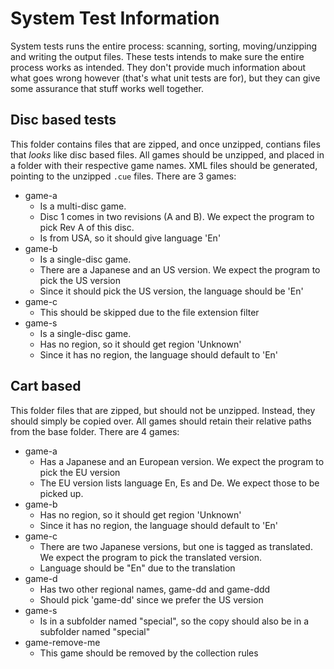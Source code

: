 # System Test Information
System tests runs the entire process: scanning, sorting, moving/unzipping and writing the output files. These tests intends to make sure the entire process works as intended. They don't provide much information about what goes wrong however (that's what unit tests are for), but they can give some assurance that stuff works well together.

## Disc based tests
This folder contains files that are zipped, and once unzipped, contians files that _looks_ like disc based files. All games should be unzipped, and placed in a folder with their respective game names. XML files should be generated, pointing to the unzipped `.cue` files. There are 3 games:
* game-a
  * Is a multi-disc game. 
  * Disc 1 comes in two revisions (A and B). We expect the program to pick Rev A of this disc.
  * Is from USA, so it should give language 'En'
* game-b
  * Is a single-disc game.
  * There are a Japanese and an US version.  We expect the program to pick the US version
  * Since it should pick the US version, the language should be 'En'
* game-c
  * This should be skipped due to the file extension filter
* game-s
  * Is a single-disc game.
  * Has no region, so it should get region 'Unknown'
  * Since it has no region, the language should default to 'En'

 ## Cart based
This folder files that are zipped, but should not be unzipped. Instead, they should simply be copied over. All games should retain their relative paths from the base folder. There are 4 games:
* game-a
  * Has a Japanese and an European version. We expect the program to pick the EU version
  * The EU version lists language En, Es and De. We expect those to be picked up.
* game-b
  * Has no region, so it should get region 'Unknown'
  * Since it has no region, the language should default to 'En'
* game-c
  * There are two Japanese versions, but one is tagged as translated. We expect the program to pick the translated version.
  * Language should be "En" due to the translation
* game-d
  * Has two other regional names, game-dd and game-ddd
  * Should pick 'game-dd' since we prefer the US version
* game-s
  * Is in a subfolder named "special", so the copy should also be in a subfolder named "special"
* game-remove-me
  * This game should be removed by the collection rules